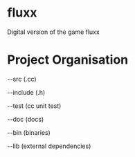 fluxx
=====


Digital version of the game fluxx


Project Organisation
====================
--src 		(.cc) 


--include	(.h)


--test		(cc unit test)


--doc		(docs)


--bin		(binaries)


--lib		(external dependencies)

